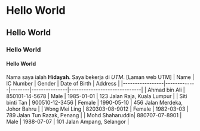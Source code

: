 # Hello World
## Hello World
### Hello World
#### Hello World

Nama saya ialah **Hidayah**. Saya bekerja di *UTM*. [Laman web UTM]
| Name            | IC Number   | Gender | Date of Birth | Address                      |
|-----------------|-------------|--------|---------------|------------------------------|
| Ahmad bin Ali   | 850101-14-5678 | Male   | 1985-01-01    | 123 Jalan Raja, Kuala Lumpur |
| Siti binti Tan  | 900510-12-3456 | Female | 1990-05-10    | 456 Jalan Merdeka, Johor Bahru |
| Wong Mei Ling   | 820303-08-9012 | Female | 1982-03-03    | 789 Jalan Tun Razak, Penang |
| Mohd Shaharuddin| 880707-07-8901 | Male   | 1988-07-07    | 101 Jalan Ampang, Selangor |
